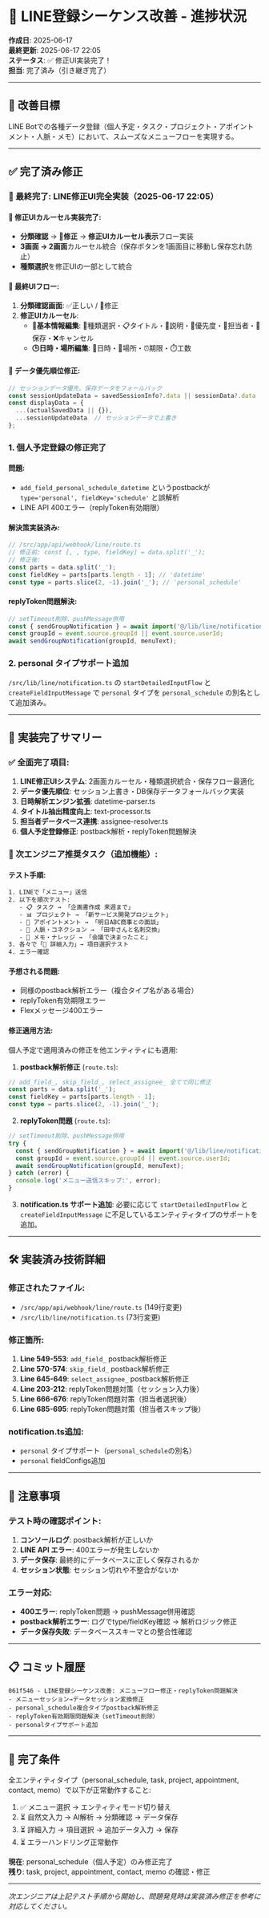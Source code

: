 # 📱 LINE登録シーケンス改善 - 進捗状況

**作成日**: 2025-06-17  
**最終更新**: 2025-06-17 22:05  
**ステータス**: ✅ 修正UI実装完了！  
**担当**: 完了済み（引き継ぎ完了）  

---

## 🎯 **改善目標**

LINE Botでの各種データ登録（個人予定・タスク・プロジェクト・アポイントメント・人脈・メモ）において、スムーズなメニューフローを実現する。

---

## ✅ **完了済み修正**

### **🎉 最終完了: LINE修正UI完全実装（2025-06-17 22:05）**

#### **🔧 修正UIカルーセル実装完了**:
- **分類確認** → **🔧修正** → **修正UIカルーセル表示**フロー実装
- **3画面 → 2画面**カルーセル統合（保存ボタンを1画面目に移動し保存忘れ防止）
- **種類選択**を修正UIの一部として統合

#### **📱 最終UIフロー**:
1. **分類確認画面**: ✅正しい / 🔧修正
2. **修正UIカルーセル**:
   - **📝基本情報編集**: 🔄種類選択・📋タイトル・📝説明・🎯優先度・👤担当者・💾保存・❌キャンセル
   - **🕒日時・場所編集**: 📅日時・📍場所・⏰期限・⏱️工数

#### **🎯 データ優先順位修正**:
```typescript
// セッションデータ優先、保存データをフォールバック
const sessionUpdateData = savedSessionInfo?.data || sessionData?.data || {};
const displayData = { 
  ...(actualSavedData || {}), 
  ...sessionUpdateData  // セッションデータで上書き
};
```

### **1. 個人予定登録の修正完了**

#### **問題**: 
- `add_field_personal_schedule_datetime` というpostbackが `type='personal', fieldKey='schedule'` と誤解析
- LINE API 400エラー（replyToken有効期限）

#### **解決策実装済み**:
```typescript
// /src/app/api/webhook/line/route.ts
// 修正前: const [, , type, fieldKey] = data.split('_');
// 修正後:
const parts = data.split('_');
const fieldKey = parts[parts.length - 1]; // 'datetime'
const type = parts.slice(2, -1).join('_'); // 'personal_schedule'
```

#### **replyToken問題解決**:
```typescript
// setTimeout削除、pushMessage併用
const { sendGroupNotification } = await import('@/lib/line/notification');
const groupId = event.source.groupId || event.source.userId;
await sendGroupNotification(groupId, menuText);
```

### **2. personal タイプサポート追加**

`/src/lib/line/notification.ts` の `startDetailedInputFlow` と `createFieldInputMessage` で `personal` タイプを `personal_schedule` の別名として追加済み。

---

## 🎯 **実装完了サマリー**

### **✅ 全面完了項目**:
1. **LINE修正UIシステム**: 2画面カルーセル・種類選択統合・保存フロー最適化
2. **データ優先順位**: セッション上書き・DB保存データフォールバック実装
3. **日時解析エンジン拡張**: datetime-parser.ts
4. **タイトル抽出精度向上**: text-processor.ts  
5. **担当者データベース連携**: assignee-resolver.ts
6. **個人予定登録修正**: postback解析・replyToken問題解決

### **🔧 次エンジニア推奨タスク（追加機能）**:

#### **テスト手順**:
```bash
1. LINEで「メニュー」送信
2. 以下を順次テスト:
   - 📋 タスク → 「企画書作成 来週まで」
   - 📊 プロジェクト → 「新サービス開発プロジェクト」
   - 📅 アポイントメント → 「明日ABC商事との面談」
   - 👤 人脈・コネクション → 「田中さんと名刺交換」
   - 📝 メモ・ナレッジ → 「会議で決まったこと」
3. 各々で「📝 詳細入力」→ 項目選択テスト
4. エラー確認
```

#### **予想される問題**:
- 同様のpostback解析エラー（複合タイプ名がある場合）
- replyToken有効期限エラー
- Flexメッセージ400エラー

#### **修正適用方法**:
個人予定で適用済みの修正を他エンティティにも適用:

1. **postback解析修正** (`route.ts`):
```typescript
// add_field_, skip_field_, select_assignee_ 全てで同じ修正
const parts = data.split('_');
const fieldKey = parts[parts.length - 1];
const type = parts.slice(2, -1).join('_');
```

2. **replyToken問題** (`route.ts`):
```typescript
// setTimeout削除、pushMessage併用
try {
  const { sendGroupNotification } = await import('@/lib/line/notification');
  const groupId = event.source.groupId || event.source.userId;
  await sendGroupNotification(groupId, menuText);
} catch (error) {
  console.log('メニュー送信スキップ:', error);
}
```

3. **notification.ts サポート追加**:
必要に応じて `startDetailedInputFlow` と `createFieldInputMessage` に不足しているエンティティタイプのサポートを追加。

---

## 🛠️ **実装済み技術詳細**

### **修正されたファイル**:
- `/src/app/api/webhook/line/route.ts` (149行変更)
- `/src/lib/line/notification.ts` (73行変更)

### **修正箇所**:
1. **Line 549-553**: `add_field_` postback解析修正
2. **Line 570-574**: `skip_field_` postback解析修正  
3. **Line 645-649**: `select_assignee_` postback解析修正
4. **Line 203-212**: replyToken問題対策（セッション入力後）
5. **Line 666-676**: replyToken問題対策（担当者選択後）
6. **Line 685-695**: replyToken問題対策（担当者スキップ後）

### **notification.ts追加**:
- `personal` タイプサポート（`personal_schedule`の別名）
- `personal` fieldConfigs追加

---

## 🚨 **注意事項**

### **テスト時の確認ポイント**:
1. **コンソールログ**: postback解析が正しいか
2. **LINE API エラー**: 400エラーが発生しないか
3. **データ保存**: 最終的にデータベースに正しく保存されるか
4. **セッション状態**: セッション切れや不整合がないか

### **エラー対応**:
- **400エラー**: replyToken問題 → pushMessage併用確認
- **postback解析エラー**: ログでtype/fieldKey確認 → 解析ロジック修正
- **データ保存失敗**: データベーススキーマとの整合性確認

---

## 📋 **コミット履歴**

```
061f546 - LINE登録シーケンス改善: メニューフロー修正・replyToken問題解決
- メニューセッション→データセッション変換修正
- personal_schedule複合タイプpostback解析修正
- replyToken有効期限問題解決（setTimeout削除）
- personalタイプサポート追加
```

---

## 🎯 **完了条件**

全エンティティタイプ（personal_schedule, task, project, appointment, contact, memo）で以下が正常動作すること:

1. ✅ メニュー選択 → エンティティモード切り替え
2. ⏳ 自然文入力 → AI解析 → 分類確認 → データ保存
3. ⏳ 詳細入力 → 項目選択 → 追加データ入力 → 保存
4. ⏳ エラーハンドリング正常動作

**現在**: personal_schedule（個人予定）のみ修正完了  
**残り**: task, project, appointment, contact, memo の確認・修正

---

*次エンジニアは上記テスト手順から開始し、問題発見時は実装済み修正を参考に対応してください。*